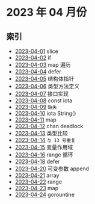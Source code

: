 # 2023 年 04 月份

## 索引

- [2023-04-01](./01/README.md) slice
- [2023-04-02](./02/README.md) if
- [2023-04-03](./03/README.md) map 遍历
- [2023-04-04](./04/README.md) defer
- [2023-04-05](./05/README.md) 结构体指针
- [2023-04-06](./06/README.md) 类型方法定义
- [2023-04-07](./07/README.md) 接口实现
- [2023-04-08](./08/README.md) const iota
- [2023-04-09](#./09/README.md) `缺失`
- [2023-04-10](./10/README.md) iota String()
- [2023-04-11](./11/README.md) map
- [2023-04-12](./12/README.md) chan deadlock
- [2023-04-13](./13/README.md) 类型比较
- [2023-04-14](./13/README.md) `与 13 号重复`
- [2023-04-15](./15/README.md) 变量作用域
- [2023-04-16](./16/README.md) range 循环
- [2023-04-18](./18/README.md) defer
- [2023-04-20](./20/README.md) 可变参数 append
- [2023-04-21](./21/README.md) array
- [2023-04-22](./22/README.md) range
- [2023-04-23](./23/README.md) map
- [2023-04-24](./24/README.md) gorountine
